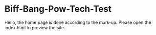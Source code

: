 # Biff-Bang-Pow-Tech-Test
Hello, the home page is done according to the mark-up.
Please open the index.html to preview the site.
